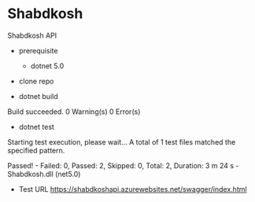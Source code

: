 # Shabdkosh
Shabdkosh API

- prerequisite
    - dotnet 5.0

- clone repo
- dotnet build

Build succeeded.
    0 Warning(s)
    0 Error(s)

- dotnet test

Starting test execution, please wait...
A total of 1 test files matched the specified pattern.

Passed!  - Failed:     0, Passed:     2, Skipped:     0, Total:     2, Duration: 3 m 24 s - Shabdkosh.dll (net5.0)

- Test URL https://shabdkoshapi.azurewebsites.net/swagger/index.html
